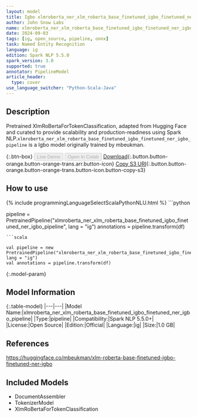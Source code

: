 ```yaml
---
layout: model
title: Igbo xlmroberta_ner_xlm_roberta_base_finetuned_igbo_finetuned_ner_igbo_pipeline pipeline XlmRoBertaForTokenClassification from mbeukman
author: John Snow Labs
name: xlmroberta_ner_xlm_roberta_base_finetuned_igbo_finetuned_ner_igbo_pipeline
date: 2024-09-03
tags: [ig, open_source, pipeline, onnx]
task: Named Entity Recognition
language: ig
edition: Spark NLP 5.5.0
spark_version: 3.0
supported: true
annotator: PipelineModel
article_header:
  type: cover
use_language_switcher: "Python-Scala-Java"
---
```


## Description

Pretrained XlmRoBertaForTokenClassification, adapted from Hugging Face and curated to provide scalability and production-readiness using Spark NLP.`xlmroberta_ner_xlm_roberta_base_finetuned_igbo_finetuned_ner_igbo_pipeline` is a Igbo model originally trained by mbeukman.

{:.btn-box}
<button class="button button-orange" disabled>Live Demo</button>
<button class="button button-orange" disabled>Open in Colab</button>
[Download](https://s3.amazonaws.com/auxdata.johnsnowlabs.com/public/models/xlmroberta_ner_xlm_roberta_base_finetuned_igbo_finetuned_ner_igbo_pipeline_ig_5.5.0_3.0_1725372665671.zip){:.button.button-orange.button-orange-trans.arr.button-icon}
[Copy S3 URI](s3://auxdata.johnsnowlabs.com/public/models/xlmroberta_ner_xlm_roberta_base_finetuned_igbo_finetuned_ner_igbo_pipeline_ig_5.5.0_3.0_1725372665671.zip){:.button.button-orange.button-orange-trans.button-icon.button-copy-s3}

## How to use



<div class="tabs-box" markdown="1">
{% include programmingLanguageSelectScalaPythonNLU.html %}
```python

pipeline = PretrainedPipeline("xlmroberta_ner_xlm_roberta_base_finetuned_igbo_finetuned_ner_igbo_pipeline", lang = "ig")
annotations =  pipeline.transform(df)   

```
```scala

val pipeline = new PretrainedPipeline("xlmroberta_ner_xlm_roberta_base_finetuned_igbo_finetuned_ner_igbo_pipeline", lang = "ig")
val annotations = pipeline.transform(df)

```
</div>

{:.model-param}
## Model Information

{:.table-model}
|---|---|
|Model Name:|xlmroberta_ner_xlm_roberta_base_finetuned_igbo_finetuned_ner_igbo_pipeline|
|Type:|pipeline|
|Compatibility:|Spark NLP 5.5.0+|
|License:|Open Source|
|Edition:|Official|
|Language:|ig|
|Size:|1.0 GB|

## References

https://huggingface.co/mbeukman/xlm-roberta-base-finetuned-igbo-finetuned-ner-igbo

## Included Models

- DocumentAssembler
- TokenizerModel
- XlmRoBertaForTokenClassification